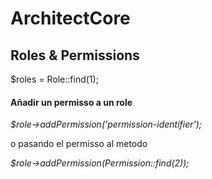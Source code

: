 # ArchitectCore


## Roles & Permissions

$roles = Role::find(1);

#### Añadir un permisso a un role 

*$role->addPermission('permission-identifier');*

o pasando el permisso al metodo

*$role->addPermission(Permission::find(2));*
